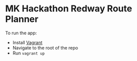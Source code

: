 # MK Hackathon Redway Route Planner

To run the app:

* Install [Vagrant](https://www.vagrantup.com)
* Navigate to the root of the repo
* Run `vagrant up`
